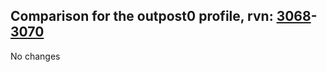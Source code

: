 ## Comparison for the outpost0 profile, rvn: [3068](https://github.com/PRO100KatYT/FortniteProfileRevisions/tree/main/profiles/outpost0/3068%20outpost0.json)-[3070](https://github.com/PRO100KatYT/FortniteProfileRevisions/tree/main/profiles/outpost0/3070%20outpost0.json)

No changes
